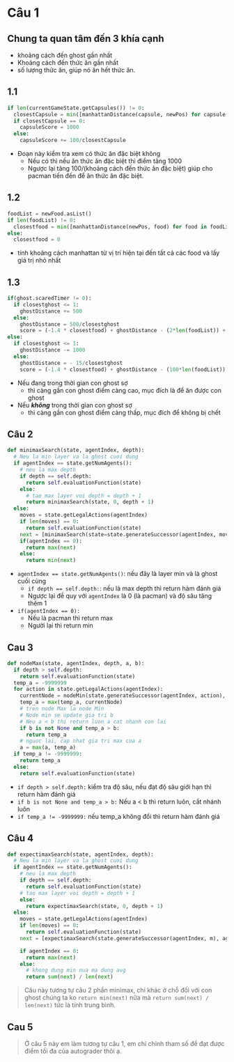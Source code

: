 # Câu 1

## Chung ta quan tâm đến 3 khía cạnh

- khoảng cách đến ghost gần nhất
- Khoảng cách đến thức ăn gần nhất
- số lượng thức ăn, giúp nó ăn hết thức ăn.

## 1.1

``` python
if len(currentGameState.getCapsules()) != 0:
  closestCapsule = min([manhattanDistance(capsule, newPos) for capsule in currentGameState.getCapsules()])
  if closestCapsule == 0:
    capsuleScore = 1000
  else:
    capsuleScore += 100/closestCapsule
```

- Đoạn này kiểm tra xem có thức ăn đặc biệt không
  - Nếu có thì nếu ăn thức ăn đặc biệt thì điểm tăng 1000
  - Ngược lại tăng 100/(khoảng cách đến thức ăn đặc biệt) giúp cho pacman tiến đến để ăn thức ăn đặc biệt.

## 1.2

``` python
foodList = newFood.asList()
if len(foodList) != 0:
  closestfood = min([manhattanDistance(newPos, food) for food in foodList])
else:
  closestfood = 0
```

- tính khoảng cách manhattan từ vị trí hiện tại đến tất cả các food và lấy giá trị nhỏ nhất

## 1.3

``` python
if(ghost.scaredTimer != 0):
  if closestghost <= 1:
    ghostDistance += 500
  else:
    ghostDistance = 500/closestghost
    score = (-1.4 * closestfood) + ghostDistance - (2*len(foodList)) + capsuleScore
else:
  if closestghost <= 1:
    ghostDistance -= 1000
  else:
    ghostDistance = - 15/closestghost
    score = (-1.4 * closestfood) + ghostDistance - (100*len(foodList)) + capsuleScore
```

- Nếu đang trong thời gian con ghost sợ
  - thì càng gần con ghost điểm càng cao, mục đích là để ăn được con ghost
- Nếu ___không___ trong thời gian con ghost sợ
  - thì càng gần con ghost điểm càng thấp, mục đích để không bị chết

## Câu 2

``` python
def minimaxSearch(state, agentIndex, depth):
  # Neu la min layer va la ghost cuoi dung
  if agentIndex == state.getNumAgents():
    # neu la max depth
    if depth == self.depth:
      return self.evaluationFunction(state)
    else:
      # tao max layer voi depth = depth + 1
      return minimaxSearch(state, 0, depth + 1)
  else:
    moves = state.getLegalActions(agentIndex)
    if len(moves) == 0:
      return self.evaluationFunction(state)
    next = [minimaxSearch(state=state.generateSuccessor(agentIndex, move), agentIndex=(agentIndex +1), depth=depth) for move in moves]
    if(agentIndex == 0):
      return max(next)
    else:
      return min(next)
```

- ```agentIndex == state.getNumAgents()```: nếu đây là layer min và là ghost cuối cùng
  - ```if depth == self.depth:```: nếu là max depth thì return hàm đánh giá
  - Ngược lại đề quy với ```agentIndex``` là 0 (là pacman) và độ sâu tăng thêm 1
- ```if(agentIndex == 0):```
  - Nếu là pacman thì return max
  - Người lại thì return min

## Cau 3

``` python
def nodeMax(state, agentIndex, depth, a, b):
  if depth > self.depth:
    return self.evaluationFunction(state)
  temp_a = -9999999
  for action in state.getLegalActions(agentIndex):
    currentNode = nodeMin(state.generateSuccessor(agentIndex, action), agentIndex + 1, depth, a, b)
    temp_a = max(temp_a, currentNode)
    # tren node Max la node Min
    # Node min se update gia tri b
    # Neu a < b thi return luon a cat nhanh con lai
    if b is not None and temp_a > b:
      return temp_a
    # nguoc lai, cap nhat gia tri max cua a
    a = max(a, temp_a)
  if temp_a != -9999999:
    return temp_a
  else:
    return self.evaluationFunction(state)
```

- ```if depth > self.depth:``` kiểm tra độ sâu, nếu đạt độ sâu giới hạn thì return hàm đánh giá
- ```if b is not None and temp_a > b:``` Nếu a < b thì return luôn, cắt nhánh luôn
- ```if temp_a != -9999999:``` nếu temp_a không đổi thì return hàm đánh giá

## Câu 4

``` python
def expectimaxSearch(state, agentIndex, depth):
  # Neu la min layer va la ghost cuoi dung
  if agentIndex == state.getNumAgents():
    # neu la max depth
    if depth == self.depth:
      return self.evaluationFunction(state)
    # tao max layer voi depth = depth + 1
    else:
      return expectimaxSearch(state, 0, depth + 1)
  else:
    moves = state.getLegalActions(agentIndex)
    if len(moves) == 0:
      return self.evaluationFunction(state)
    next = [expectimaxSearch(state.generateSuccessor(agentIndex, m), agentIndex + 1, depth) for m in moves]

    if agentIndex == 0:
      return max(next)
    else:
      # khong dung min nua ma dung avg
      return sum(next) / len(next)

```

> Câu này tương tự câu 2 phần minimax, chỉ khác ở chỗ đối với con ghost chúng ta ko ```return min(next)``` nữa mà ```return sum(next) / len(next)``` tức là tính trung bình.

## Cau 5

> Ở câu 5 này em làm tương tự câu 1, em chỉ chỉnh tham số để đạt được điểm tối đa của autograder thôi ạ.